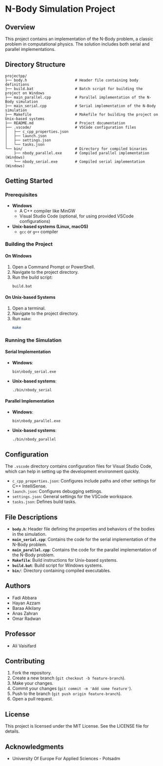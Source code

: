 
# N-Body Simulation Project

## Overview

This project contains an implementation of the N-Body problem, a classic problem in computational physics. The solution includes both serial and parallel implementations.

## Directory Structure

```
projectpp/
├── body.h                      # Header file containing body definitions
├── build.bat                   # Batch script for building the project on Windows
├── main_parallel.cpp           # Parallel implementation of the N-Body simulation
├── main_serial.cpp             # Serial implementation of the N-Body simulation
├── Makefile                    # Makefile for building the project on Unix-based systems
├── README.md                   # Project documentation
├── .vscode/                    # VSCode configuration files
│   ├── c_cpp_properties.json
│   ├── launch.json
│   ├── settings.json
│   └── tasks.json
└── bin/                        # Directory for compiled binaries
    ├── nbody_parallel.exe      # Compiled parallel implementation (Windows)
    └── nbody_serial.exe        # Compiled serial implementation (Windows)
```

## Getting Started

### Prerequisites

- **Windows**
  - A C++ compiler like MinGW
  - Visual Studio Code (optional, for using provided VSCode configurations)
- **Unix-based systems (Linux, macOS)**
  - `gcc` or `g++` compiler

### Building the Project

#### On Windows

1. Open a Command Prompt or PowerShell.
2. Navigate to the project directory.
3. Run the build script:
   ```sh
   build.bat
   ```

#### On Unix-based Systems

1. Open a terminal.
2. Navigate to the project directory.
3. Run `make`:
   ```sh
   make
   ```

### Running the Simulation

#### Serial Implementation

- **Windows**:
  ```sh
  bin\nbody_serial.exe
  ```
- **Unix-based systems**:
  ```sh
  ./bin/nbody_serial
  ```

#### Parallel Implementation

- **Windows**:
  ```sh
  bin\nbody_parallel.exe
  ```
- **Unix-based systems**:
  ```sh
  ./bin/nbody_parallel
  ```

## Configuration

The `.vscode` directory contains configuration files for Visual Studio Code, which can help in setting up the development environment quickly.

- `c_cpp_properties.json`: Configures include paths and other settings for C++ IntelliSense.
- `launch.json`: Configures debugging settings.
- `settings.json`: General settings for the VSCode workspace.
- `tasks.json`: Defines build tasks.

## File Descriptions

- **`body.h`**: Header file defining the properties and behaviors of the bodies in the simulation.
- **`main_serial.cpp`**: Contains the code for the serial implementation of the N-Body problem.
- **`main_parallel.cpp`**: Contains the code for the parallel implementation of the N-Body problem.
- **`Makefile`**: Build instructions for Unix-based systems.
- **`build.bat`**: Build script for Windows systems.
- **`bin/`**: Directory containing compiled executables.

## Authors

- Fadi Abbara
- Hayan Azzam
- Baraa Alkilany
- Anas Zahran
- Omar Radwan

## Professor

- Ali Vaisifard

## Contributing

1. Fork the repository.
2. Create a new branch (`git checkout -b feature-branch`).
3. Make your changes.
4. Commit your changes (`git commit -m 'Add some feature'`).
5. Push to the branch (`git push origin feature-branch`).
6. Open a pull request.

## License

This project is licensed under the MIT License. See the LICENSE file for details.

## Acknowledgments

- University Of Europe For Applied Sciences  - Potsadm
